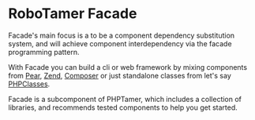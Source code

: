 RoboTamer Facade
================
Facade's main focus is a to be a component dependency substitution system, and will achieve component interdependency via the facade programming pattern.

With Facade you can build a cli or web framework by mixing components from <a href="http://pear.php.net">Pear</a>, <a href="http://zendframework.com/">Zend</a>, <a href="http://getcomposer.org/">Composer</a> or just standalone classes from let's say
<a href="http://www.phpclasses.org">PHPClasses</a>.

Facade is a subcomponent of PHPTamer, which includes a collection of libraries, and recommends tested components to help you get started.